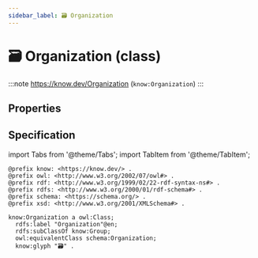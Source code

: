 ```yaml
---
sidebar_label: 🗃️ Organization
---
```


# 🗃️ Organization (class)

:::note
https://know.dev/Organization
(`know:Organization`)
:::

## Properties

## Specification

import Tabs from '@theme/Tabs';
import TabItem from '@theme/TabItem';

<Tabs>
<TabItem value="turtle" label="Turtle">

```turtle
@prefix know: <https://know.dev/> .
@prefix owl: <http://www.w3.org/2002/07/owl#> .
@prefix rdf: <http://www.w3.org/1999/02/22-rdf-syntax-ns#> .
@prefix rdfs: <http://www.w3.org/2000/01/rdf-schema#> .
@prefix schema: <https://schema.org/> .
@prefix xsd: <http://www.w3.org/2001/XMLSchema#> .

know:Organization a owl:Class;
  rdfs:label "Organization"@en;
  rdfs:subClassOf know:Group;
  owl:equivalentClass schema:Organization;
  know:glyph "🗃️" .

```

</TabItem>
</Tabs>

[`Organization`]: /Organization
